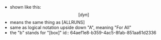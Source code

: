 - shown like this: $$[dyn]$$
- means the same thing as [ALLRUNS]
- same as logical notation upside down "A", meaning "For All"
- the "b" stands for "[box]"
  id:: 64aef1e8-b359-4ac5-8fab-851aa61d2336
